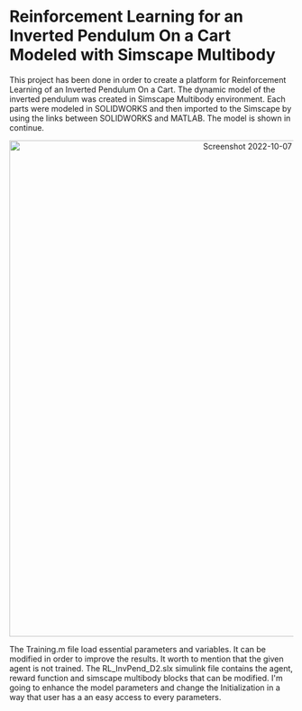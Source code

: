 # Reinforcement Learning for an Inverted Pendulum On a Cart Modeled with Simscape Multibody
This project has been done in order to create a platform for Reinforcement Learning of an Inverted Pendulum On a Cart.
The dynamic model of the inverted pendulum was created in Simscape Multibody environment.
Each parts were modeled in SOLIDWORKS and then imported to the Simscape by using the links between SOLIDWORKS and MATLAB. The model is shown in continue.

<p align="center">
<img width="881" alt="Screenshot 2022-10-07 105709" src="https://user-images.githubusercontent.com/115154998/194497009-68b96c71-b1fa-41ac-88ff-a8d14d41112d.png">
</p>
The Training.m file load essential parameters and variables. It can be modified in order to improve the results. It worth to mention that the given agent is not trained.
The RL_InvPend_D2.slx simulink file contains the agent, reward function and simscape multibody blocks that can be modified.
I'm going to enhance the model parameters and change the Initialization in a way that user has a an easy access to every parameters.
